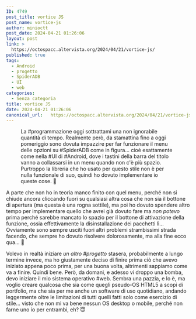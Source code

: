 ```yaml
---
ID: 4749
post_title: vortice JS
post_name: vortice-js
author: minioctt
post_date: 2024-04-21 01:26:06
layout: post
link: >
  https://octospacc.altervista.org/2024/04/21/vortice-js/
published: true
tags:
  - Android
  - progetto
  - SpiderADB
  - UI
  - web
categories:
  - Senza categoria
title: vortice JS
date: 2024-04-21 01:26:06
canonical_url:   https://octospacc.altervista.org/2024/04/21/vortice-js/
---
```

<!-- wp:image {"id":4748,"sizeSlug":"large"} -->
<figure class="wp-block-image size-large"><img src="{{site.cdnurl}}/assets/uploads/2024/04/screenshot_2024-04-21-01-09-00-703_us3219597754036554679-960x536.jpg" alt="" class="wp-image-4748"/><figcaption class="wp-element-caption">La #programmazione oggi sottrattami una non ignorabile quantità di tempo. Realmente però, da stamattina fino a oggi pomeriggio sono dovuta impazzire per far funzionare il menu delle opzioni su #SpiderADB come in figura... cioè esattamente come nella #UI di #Android, dove i tastini della barra del titolo vanno a collassarsi in un menu quando non c'è più spazio. Purtroppo la libreria che ho usato per questo stile non è per nulla funzionale di suo, quindi ho dovuto implementare io queste cose. 🥱</figcaption></figure>
<!-- /wp:image -->

<!-- wp:paragraph -->
<p></p>
<!-- /wp:paragraph -->

<!-- wp:paragraph -->
<p>A parte che non ho in teoria manco finito con quel menu, perché non si chiude ancora cliccando fuori su qualsiasi altra cosa che non sia il bottone di apertura (ma questa è una rogna sottile), ma poi ho dovuto spendere altro tempo per implementare quello che avrei già dovuto fare ma <em>non potevo</em> prima perché sarebbe mancato lo spazio per il bottone di attivazione della funzione, ossia effettivamente la disinstallazione dei pacchetti lì... Ovviamente sono sempre usciti fuori altri problemi strambissimi strada facendo, che sempre ho dovuto risolvere dolorosamente, ma alla fine ecco qua... 🙏</p>
<!-- /wp:paragraph -->

<!-- wp:paragraph -->
<p>Volevo in realtà iniziare <em>un altro #progetto</em> stasera, probabilmente a lungo termine invece, ma ho giustamente deciso di finire prima ciò che avevo iniziato appena poco prima, per una buona volta, altrimenti sappiamo come va a finire. Quindi bene. Però, da domani, e adesso vi droppo una bomba, devo iniziare il mio sistema operativo #web. Sembra una pazzia, e lo è, ma voglio creare qualcosa che sia come quegli pseudo-OS HTML5 a scopi di portfolio, ma che sia per me anche un software di uso quotidiano, andando leggermente oltre le limitazioni di tutti quelli fatti solo come esercizio di stile... visto che non mi va bene nessun OS desktop o mobile, perché non farne uno io per entrambi, eh? 😇</p>
<!-- /wp:paragraph -->